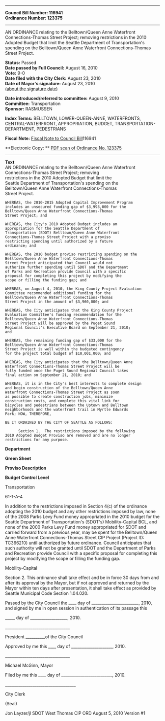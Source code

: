 * * * * *  
  
**Council Bill Number: [](#h0)[](#h2)116941**   
**Ordinance Number: 123375**  
  
* * * * *  
  
AN ORDINANCE relating to the Belltown/Queen Anne Waterfront Connections-Thomas Street Project; removing restrictions in the 2010 Adopted Budget that limit the Seattle Department of Transportation's spending on the Belltown/Queen Anne Waterfront Connections-Thomas Street Project.  
  
**Status:** Passed   
**Date passed by Full Council:** August 16, 2010   
**Vote:** 9-0   
**Date filed with the City Clerk:** August 23, 2010   
**Date of Mayor's signature:** August 23, 2010   
[(about the signature date)](/~public/approvaldate.htm)   
  
  
**Date introduced/referred to committee:** August 9, 2010   
**Committee:** Transportation   
**Sponsor:** RASMUSSEN   
  
**Index Terms:** BELLTOWN, LOWER-QUEEN-ANNE, WATERFRONTS, CENTRAL-WATERFRONT, APPROPRIATION, BUDGET, TRANSPORTATION-DEPARTMENT, PEDESTRIANS  
  
**Fiscal Note:** [Fiscal Note to Council Bill](http://clerk.seattle.gov/~public/fnote/116941.htm)[](#h1)[](#h3)116941  
  
**Electronic Copy: ** [PDF scan of Ordinance No. 123375](/~archives/Ordinances/Ord_123375.pdf)  
  
* * * * *  
  
**Text**  
    AN ORDINANCE relating to the Belltown/Queen Anne Waterfront  
    Connections-Thomas Street Project; removing  
    restrictions in the 2010 Adopted Budget that limit the  
    Seattle Department of Transportation's spending on the  
    Belltown/Queen Anne Waterfront Connections-Thomas  
    Street Project.  
  
    WHEREAS, the 2010-2015 Adopted Capital Improvement Program  
    includes an unsecured funding gap of $3,993,000 for the  
    Belltown/Queen Anne Waterfront Connections-Thomas  
    Street Project; and  
  
    WHEREAS, the City's 2010 Adopted Budget includes an  
    appropriation for the Seattle Department of  
    Transportation (SDOT) Belltown/Queen Anne Waterfront  
    Connections-Thomas Street Project with a proviso  
    restricting spending until authorized by a future  
    ordinance; and  
  
    WHEREAS, the 2010 budget proviso restricting spending on the  
    Belltown/Queen Anne Waterfront Connections-Thomas  
    Street Project anticipated that Council would not  
    authorize further spending until SDOT and the Department  
    of Parks and Recreation provide Council with a specific  
    proposal for completing this project by modifying the  
    scope or filling the funding gap; and  
  
    WHEREAS, on August 4, 2010, the King County Project Evaluation  
    Committee recommended additional funding for the  
    Belltown/Queen Anne Waterfront Connections-Thomas  
    Street Project in the amount of $3,960,000; and  
  
    WHEREAS, the City anticipates that the King County Project  
    Evaluation Committee's funding recommendation for the  
    Belltown/Queen Anne Waterfront Connections-Thomas  
    Street Project will be approved by the Puget Sound  
    Regional Council's Executive Board on September 21, 2010;  
    and  
  
    WHEREAS, the remaining funding gap of $33,000 for the  
    Belltown/Queen Anne Waterfront Connections-Thomas  
    Street Project is well within the budgeted contingency  
    for the project total budget of $10,001,000; and  
  
    WHEREAS, the City anticipates that the Belltown/Queen Anne  
    Waterfront Connections-Thomas Street Project will be  
    fully funded once the Puget Sound Regional Council takes  
    final action on September 21, 2010; and  
  
    WHEREAS, it is in the City's best interests to complete design  
    and begin construction of the Belltown/Queen Anne  
    Waterfront Connections-Thomas Street Project as soon  
    as possible to create construction jobs, minimize  
    construction costs, and complete this vital link for  
    bicycles and pedestrians between the Uptown and Belltown  
    neighborhoods and the waterfront trail in Myrtle Edwards  
    Park; NOW, THEREFORE,  
  
    BE IT ORDAINED BY THE CITY OF SEATTLE AS FOLLOWS:  
  
          Section 1.  The restrictions imposed by the following  
    2010 Adopted Budget Proviso are removed and are no longer  
    restrictions for any purpose.  
  
**Department**  
  
**Green Sheet**  
  
**Proviso Description**  
  
**Budget Control Level**  
  
Transportation  
  
61-1-A-4  
  
In addition to the restrictions imposed in Section 4(c) of the ordinance adopting the 2010 budget and any other restrictions imposed by law, none of the 2008 Parks Levy Fund money appropriated in the 2010 budget for the Seattle Department of Transportation's (SDOT's) Mobility-Capital BCL, and none of the 2000 Parks Levy Fund money appropriated for SDOT and carried forward from a previous year, may be spent for the Belltown/Queen Anne Waterfront Connections-Thomas Street CIP Project (Project ID: TC366210) until authorized by future ordinance. Council anticipates that such authority will not be granted until SDOT and the Department of Parks and Recreation provide Council with a specific proposal for completing this project by modifying the scope or filling the funding gap.  
  
Mobility-Capital  
  
Section 2. This ordinance shall take effect and be in force 30 days from and after its approval by the Mayor, but if not approved and returned by the Mayor within ten days after presentation, it shall take effect as provided by Seattle Municipal Code Section 1.04.020.  
  
Passed by the City Council the \_\_\_\_ day of \_\_\_\_\_\_\_\_\_\_\_\_\_\_\_\_\_\_\_\_\_\_\_\_, 2010, and signed by me in open session in authentication of its passage this  
  
\_\_\_\_\_ day of \_\_\_\_\_\_\_\_\_\_\_\_\_\_\_\_\_\_\_, 2010.  
  
\_\_\_\_\_\_\_\_\_\_\_\_\_\_\_\_\_\_\_\_\_\_\_\_\_\_\_\_\_\_\_\_\_  
  
President \_\_\_\_\_\_\_\_\_\_of the City Council  
  
Approved by me this \_\_\_\_ day of \_\_\_\_\_\_\_\_\_\_\_\_\_\_\_\_\_\_\_\_\_, 2010.  
  
\_\_\_\_\_\_\_\_\_\_\_\_\_\_\_\_\_\_\_\_\_\_\_\_\_\_\_\_\_\_\_\_\_  
  
Michael McGinn, Mayor  
  
Filed by me this \_\_\_\_ day of \_\_\_\_\_\_\_\_\_\_\_\_\_\_\_\_\_\_\_\_\_\_\_\_\_\_, 2010.  
  
\_\_\_\_\_\_\_\_\_\_\_\_\_\_\_\_\_\_\_\_\_\_\_\_\_\_\_\_\_\_\_\_\_\_\_\_  
  
City Clerk  
  
(Seal)  
  
Jon Layzer/jl SDOT West Thomas CIP ORD August 5, 2010 Version \#1  
  
  
